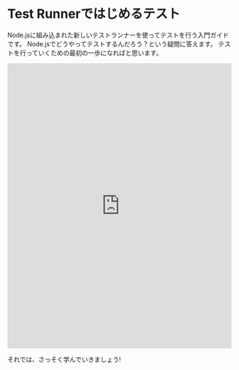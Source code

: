 # Test Runnerではじめるテスト

Node.jsに組み込まれた新しいテストランナーを使ってテストを行う入門ガイドです。
Node.jsでどうやってテストするんだろう？という疑問に答えます。
テストを行っていくための最初の一歩になればと思います。

<iframe
  src="https://stackblitz.com/github/kou029w/nodejs-hands-on/tree/main/templates/template?embed=1&view=editor&terminal=watch&file=sum.js,sum.test.js"
  style="
    width: 100%;
    height: 640px;
    border: 0;
    border-radius: 4px;
    overflow: hidden;
  "
  title="template"
></iframe>

それでは、さっそく学んでいきましょう!
